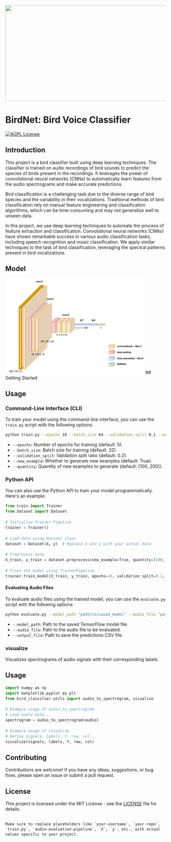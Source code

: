<img src="https://happymag.tv/wp-content/uploads/2020/04/Webp.net-resizeimage-9-2.jpg" height=300px; width=800px>

# BirdNet: Bird Voice Classifier

[![AGPL License](https://img.shields.io/badge/license-AGPL-blue.svg)](http://www.gnu.org/licenses/agpl-3.0)

## Introduction

This project is a bird classifier built using deep learning techniques. The classifier is trained on audio recordings of bird sounds to predict the species of birds present in the recordings. It leverages the power of convolutional neural networks (CNNs) to automatically learn features from the audio spectrograms and make accurate predictions.

Bird classification is a challenging task due to the diverse range of bird species and the variability in their vocalizations. Traditional methods of bird classification rely on manual feature engineering and classification algorithms, which can be time-consuming and may not generalize well to unseen data.

In this project, we use deep learning techniques to automate the process of feature extraction and classification. Convolutional neural networks (CNNs) have shown remarkable success in various audio classification tasks, including speech recognition and music classification. We apply similar techniques to the task of bird classification, leveraging the spectral patterns present in bird vocalizations.


## Model
<img src="vgg16_xml.jpg" height=300px>
## Getting Started

## Usage

### Command-Line Interface (CLI)

To train your model using the command-line interface, you can use the `train.py` script with the following options:

```bash
python train.py --epochs 10 --batch_size 64 --validation_split 0.1 --new_example True --quantity 100 200
```

- `--epochs`: Number of epochs for training (default: 5).
- `--batch_size`: Batch size for training (default: 32).
- `--validation_split`: Validation split ratio (default: 0.2).
- `--new_example`: Whether to generate new examples (default: True).
- `--quantity`: Quantity of new examples to generate (default: [100, 200]).

### Python API

You can also use the Python API to train your model programmatically. Here's an example:

```python
from train import Trainer
from dataset import Dataset

# Initialize Trainer Pipeline
trainer = Trainer()

# Load data using Dataset class
dataset = Dataset(X, y)  # Replace X and y with your actual data

# Preprocess data
X_train, y_train = dataset.preprocess(new_example=True, quantity=[100, 200])

# Train the model using TrainerPipeline
trainer.train_model(X_train, y_train, epochs=10, validation_split=0.1, batch_size=64)
```

#### Evaluating Audio Files

To evaluate audio files using the trained model, you can use the `evaluate.py` script with the following options:

```bash
python evaluate.py --model_path "path/to/saved_model" --audio_file "path/to/audio_file.wav" --output_file "predictions.csv"
```

- `--model_path`: Path to the saved TensorFlow model file.
- `--audio_file`: Path to the audio file to be evaluated.
- `--output_file`: Path to save the predictions CSV file.

### visualize

Visualizes spectrograms of audio signals with their corresponding labels.

## Usage

```python
import numpy as np
import matplotlib.pyplot as plt
from bird_classifier.utils import audio_to_spectrogram, visualize

# Example usage of audio_to_spectrogram
# Load audio data...
spectrogram = audio_to_spectrogram(audio)

# Example usage of visualize
# Define signals, labels, Y, row, col...
visualize(signals, labels, Y, row, col)
```



## Contributing

Contributions are welcome! If you have any ideas, suggestions, or bug fixes, please open an issue or submit a pull request.

## License

This project is licensed under the MIT License - see the [LICENSE](LICENSE) file for details.
```

Make sure to replace placeholders like `your-username`, `your-repo`, `train.py`, `audio-evaluation-pipeline`, `X`, `y`, etc., with actual values specific to your project.
